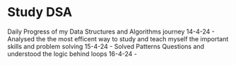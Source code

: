 # Study DSA
Daily Progress of my Data Structures and Algorithms journey 
14-4-24 -  Analysed the the most efficent way to study and teach myself the important skills and problem solving
15-4-24 - Solved Patterns Questions and understood the logic behind loops
16-4-24 - 
